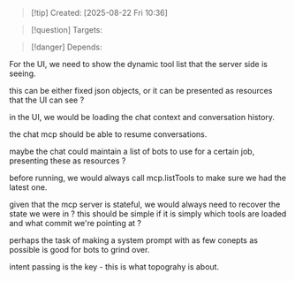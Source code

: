 
>[!tip] Created: [2025-08-22 Fri 10:36]

>[!question] Targets: 

>[!danger] Depends: 

For the UI, we need to show the dynamic tool list that the server side is seeing.

this can be either fixed json objects, or it can be presented as resources that the UI can see ?

in the UI, we would be loading the chat context and conversation history.




the chat mcp should be able to resume conversations.

maybe the chat could maintain a list of bots to use for a certain job, presenting these as resources ?

before running, we would always call mcp.listTools to make sure we had the latest one.

given that the mcp server is stateful, we would always  need to recover the state we were in ?
this should be simple if it is simply which tools are loaded and what commit we're pointing at ?

perhaps the task of making a system prompt with as few conepts as possible is good for bots to grind over.


intent passing is the key - this is what topograhy is about.